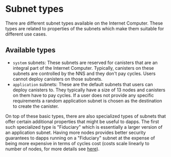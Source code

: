 # Subnet types

There are different subnet types available on the Internet Computer. These types are related to properties of the
subnets which make them suitable for different use cases.

## Available types

* `system` subnets: These subnets are reserved for canisters that are an integral part of the Internet Computer. Typically, canisters on these subnets are controlled by the NNS and they don't pay cycles. Users cannot deploy canisters on those subnets.
* `application` subnets: These are the default subnets that users can deploy canisters to. They typically have a size of 13 nodes and canisters on them have to pay cycles. If a user does not provide any specific requirements a random application subnet is chosen as the destination to create the canister.

On top of these basic types, there are also specialized types of subnets that offer certain additional properties that
might be useful to dapps. The first such specialized type is "Fiduciary" which is essentially a larger version of an
application subnet. Having more nodes provides better security guarantees to dapps running on a "Fiduciary" subnet at
the expense of being more expensive in terms of cycles cost (costs scale linearly to number of nodes, for more details
see [here](../cycles-and-transaction-costs.md)).
